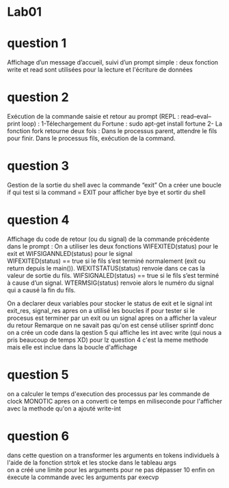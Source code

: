 # Lab01
# question 1
Affichage d’un message d’accueil, suivi d’un prompt simple :
deux fonction write  et read sont utilisées pour la lecture et l'écriture de données

# question 2
Exécution de la commande saisie et retour au prompt (REPL : read–eval–print loop) :
1-Télechargement du Fortune :
sudo apt-get install fortune
2- La fonction fork retourne deux fois :
Dans le processus parent, attendre le fils pour finir.
Dans le processus fils, exécution de la command.

# question 3
 Gestion de la sortie du shell avec la commande “exit” 
On a créer une boucle if qui test si la command = EXIT pour afficher bye bye et sortir du shell 

# question 4
Affichage du code de retour (ou du signal) de la commande précédente dans le prompt :
On a utiliser les deux fonctions WIFEXITED(status) pour le exit et WIFSIGANNLED(status) pour le signal  
 	WIFEXITED(status) == true si le fils s’est terminé normalement (exit ou return depuis le main()).
                              WEXITSTATUS(status) renvoie dans ce cas la valeur de sortie du fils.
 	WIFSIGNALED(status) == true si le fils s’est terminé à cause d’un signal. 
                              WTERMSIG(status) renvoie alors le numéro du signal qui a causé la fin du fils.
                              
On a declarer deux variables pour stocker le status de exit et le signal int exit_res, signal_res
apres on a utilisé les boucles if pour tester si le procesus est terminer par un exit ou un signal
apres on a afficher la valeur du retour 
Remarque on ne savait pas qu'on est censé utiliser sprintf donc on a crée un code dans la qestion 5 qui affiche les int avec write (qui nous a pris beaucoup de temps XD)
pour lz question 4 c'est la meme methode mais elle est inclue dans la boucle d'affichage 


# question 5
on a calculer le temps d'execution des processus par les commande de clock MONOTIC
apres on a converti ce temps en miliseconde pour l'afficher avec la methode qu'on a ajouté write-int

# question 6
dans cette question on a transformer les arguments en tokens individuels à l'aide de la fonction strtok et les stocke dans le tableau args  
on a créé une limite pour les arguments pour ne pas dépasser 10 
enfin on éxecute la commande avec les arguments par execvp
